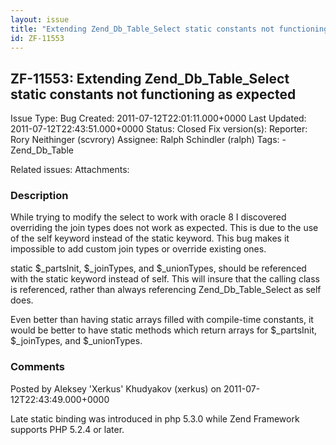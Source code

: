 ```yaml
---
layout: issue
title: "Extending Zend_Db_Table_Select static constants not functioning as expected"
id: ZF-11553
---
```


ZF-11553: Extending Zend\_Db\_Table\_Select static constants not functioning as expected
----------------------------------------------------------------------------------------

 Issue Type: Bug Created: 2011-07-12T22:01:11.000+0000 Last Updated: 2011-07-12T22:43:51.000+0000 Status: Closed Fix version(s): 
 Reporter:  Rory Neithinger (scvrory)  Assignee:  Ralph Schindler (ralph)  Tags: - Zend\_Db\_Table
 
 Related issues: 
 Attachments: 
### Description

While trying to modify the select to work with oracle 8 I discovered overriding the join types does not work as expected. This is due to the use of the self keyword instead of the static keyword. This bug makes it impossible to add custom join types or override existing ones.

static $\_partsInit, $\_joinTypes, and $\_unionTypes, should be referenced with the static keyword instead of self. This will insure that the calling class is referenced, rather than always referencing Zend\_Db\_Table\_Select as self does.

Even better than having static arrays filled with compile-time constants, it would be better to have static methods which return arrays for $\_partsInit, $\_joinTypes, and $\_unionTypes.

 

 

### Comments

Posted by Aleksey 'Xerkus' Khudyakov (xerkus) on 2011-07-12T22:43:49.000+0000

Late static binding was introduced in php 5.3.0 while Zend Framework supports PHP 5.2.4 or later.

 

 